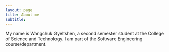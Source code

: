 ```yaml
---
layout: page
title: About me
subtitle: 
---
```


My name is Wangchuk Gyeltshen, a second semester student at the College of Science and Technology. I am part of the Software Engineering course/department.




